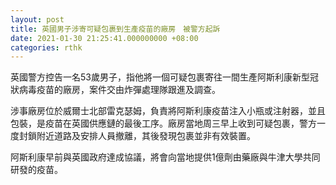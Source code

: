 ```yaml
---
layout: post
title: 英國男子涉寄可疑包裹到生產疫苗的廠房　被警方起訴
date: 2021-01-30 21:25:41.000000000 +08:00
categories: rthk
---
```


英國警方控告一名53歲男子，指他將一個可疑包裹寄往一間生產阿斯利康新型冠狀病毒疫苗的廠房，案件交由炸彈處理隊跟進及調查。

涉事廠房位於威爾士北部雷克瑟姆，負責將阿斯利康疫苗注入小瓶或注射器，並且包裝，是疫苗在英國供應鏈的最後工序。廠房當地周三早上收到可疑包裹，警方一度封鎖附近道路及安排人員撤離，其後發現包裹並非有效裝置。

阿斯利康早前與英國政府達成協議，將會向當地提供1億劑由藥廠與牛津大學共同研發的疫苗。
